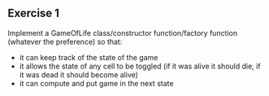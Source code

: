 ## Exercise 1

Implement a GameOfLife class/constructor function/factory function (whatever the preference) so that:

- it can keep track of the state of the game
- it allows the state of any cell to be toggled (if it was alive it should die, if it was dead it should become alive)
- it can compute and put game in the next state
